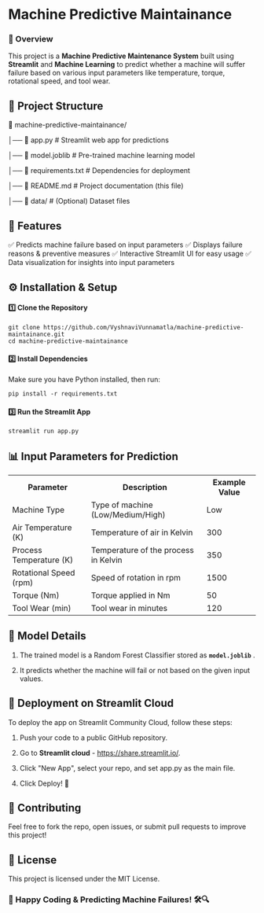 # Machine Predictive Maintainance

### 📌 Overview
This project is a **Machine Predictive Maintenance System** built using **Streamlit** and **Machine Learning** to predict whether a machine will suffer failure based on various input parameters like temperature, torque, rotational speed, and tool wear.




## 📂 Project Structure

📂 machine-predictive-maintainance/

│── 📜 app.py                # Streamlit web app for predictions

│── 📜 model.joblib           # Pre-trained machine learning model

│── 📜 requirements.txt       # Dependencies for deployment

│── 📜 README.md              # Project documentation (this file)

│── 📂 data/                  # (Optional) Dataset files




## 📌 Features

✅ Predicts machine failure based on input parameters
✅ Displays failure reasons & preventive measures
✅ Interactive Streamlit UI for easy usage
✅ Data visualization for insights into input parameters



## ⚙️ Installation & Setup

#### 1️⃣ Clone the Repository
    git clone https://github.com/VyshnaviVunnamatla/machine-predictive-maintainance.git
    cd machine-predictive-maintainance

#### 2️⃣ Install Dependencies

Make sure you have Python installed, then run:
        
    pip install -r requirements.txt

#### 3️⃣ Run the Streamlit App

    streamlit run app.py

## 📊 Input Parameters for Prediction

<table align="center">
  <tr>
    <th>Parameter</th>
    <th>Description</th>
    <th>Example Value</th>
  </tr>
  <tr>
    <td>Machine Type</td>
    <td>Type of machine (Low/Medium/High)</td>
    <td>Low</td>
  </tr>
  <tr>
    <td>Air Temperature (K)</td>
    <td>Temperature of air in Kelvin</td>
    <td>300</td>
  </tr>
  <tr>
    <td>Process Temperature (K)</td>
    <td>Temperature of the process in Kelvin</td>
    <td>350</td>
  </tr>
  <tr>
    <td>Rotational Speed (rpm)</td>
    <td>Speed of rotation in rpm</td>
    <td>1500</td>
  </tr>
  <tr>
    <td>Torque (Nm)</td>
    <td>Torque applied in Nm</td>
    <td>50</td>
  </tr>
  <tr>
    <td>Tool Wear (min)</td>
    <td>Tool wear in minutes</td>
    <td>120</td>
  </tr>
</table>




## 🎯 Model Details

1. The trained model is a Random Forest Classifier stored as **`model.joblib`** .

2. It predicts whether the machine will fail or not based on the given input values.




## 🚀 Deployment on Streamlit Cloud

To deploy the app on Streamlit Community Cloud, follow these steps:

1. Push your code to a public GitHub repository.

2. Go to **Streamlit cloud** - https://share.streamlit.io/.

3. Click "New App", select your repo, and set app.py as the main file.

4. Click Deploy! 🎉




## 🤝 Contributing

Feel free to fork the repo, open issues, or submit pull requests to improve this project!




## 📜 License

This project is licensed under the MIT License.



### 🚀 Happy Coding & Predicting Machine Failures! 🛠️🔍
